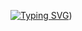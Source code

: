[![Typing SVG](https://readme-typing-svg.herokuapp.com?color=0490F7&lines=Hi+%22%F0%9F%91%8B%22%2C+I+am+Sourav;A+Full-Stack+Web+Developer+Enthusiast)](https://git.io/typing-svg))
